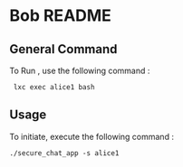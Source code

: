 
# Bob README


## General Command

To Run , use the following command :

```
 lxc exec alice1 bash

```
## Usage

To initiate, execute the following command :

```
./secure_chat_app -s alice1 

```










 







